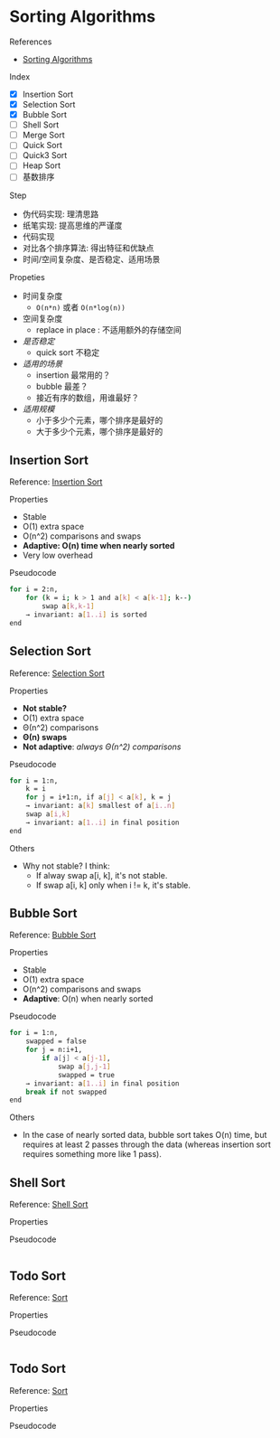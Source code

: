 # Sorting Algorithms

References

- [Sorting Algorithms](https://www.toptal.com/developers/sorting-algorithms)

Index

- [x] Insertion Sort
- [x] Selection Sort
- [x] Bubble Sort
- [ ] Shell Sort
- [ ] Merge Sort
- [ ] Quick Sort
- [ ] Quick3 Sort
- [ ] Heap Sort
- [ ] 基数排序

Step

- 伪代码实现: 理清思路
- 纸笔实现: 提高思维的严谨度
- 代码实现
- 对比各个排序算法: 得出特征和优缺点
- 时间/空间复杂度、是否稳定、适用场景

Propeties

- 时间复杂度
    - `O(n*n)` 或者 `O(n*log(n))`
- 空间复杂度
    - replace in place : 不适用额外的存储空间
- _是否稳定_
    - quick sort 不稳定
- _适用的场景_
    - insertion 最常用的？
    - bubble 最差？
    - 接近有序的数组，用谁最好？
- _适用规模_
    - 小于多少个元素，哪个排序是最好的
    - 大于多少个元素，哪个排序是最好的

## Insertion Sort

Reference: [Insertion Sort](https://www.toptal.com/developers/sorting-algorithms/insertion-sort)

Properties

- Stable
- O(1) extra space
- O(n^2) comparisons and swaps
- **Adaptive: O(n) time when nearly sorted**
- Very low overhead

Pseudocode

```bash
for i = 2:n,
    for (k = i; k > 1 and a[k] < a[k-1]; k--)
        swap a[k,k-1]
    → invariant: a[1..i] is sorted
end
```

## Selection Sort

Reference: [Selection Sort](https://www.toptal.com/developers/sorting-algorithms/selection-sort)

Properties

- **Not stable?**
- O(1) extra space
- Θ(n^2) comparisons
- **Θ(n) swaps**
- **Not adaptive**: _always Θ(n^2) comparisons_

Pseudocode

```bash
for i = 1:n,
    k = i
    for j = i+1:n, if a[j] < a[k], k = j
    → invariant: a[k] smallest of a[i..n]
    swap a[i,k]
    → invariant: a[1..i] in final position
end
```

Others

- Why not stable? I think:
    - If alway swap a[i, k], it's not stable.
    - If swap a[i, k] only when i != k, it's stable.

## Bubble Sort

Reference: [Bubble Sort](https://www.toptal.com/developers/sorting-algorithms/bubble-sort)

Properties

- Stable
- O(1) extra space
- O(n^2) comparisons and swaps
- **Adaptive**: O(n) when nearly sorted

Pseudocode

```bash
for i = 1:n,
    swapped = false
    for j = n:i+1,
        if a[j] < a[j-1],
            swap a[j,j-1]
            swapped = true
    → invariant: a[1..i] in final position
    break if not swapped
end
```

Others

-   In the case of nearly sorted data,
    bubble sort takes O(n) time,
    but requires at least 2 passes through the data
    (whereas insertion sort requires something more like 1 pass).

## Shell Sort

Reference: [Shell Sort](https://www.toptal.com/developers/sorting-algorithms)

Properties

Pseudocode

```baash

```

## Todo Sort

Reference: [Sort]()

Properties

Pseudocode

```baash

```

## Todo Sort

Reference: [Sort]()

Properties

Pseudocode

```baash

```
